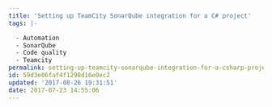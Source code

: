 ```yaml
---
title: 'Setting up TeamCity SonarQube integration for a C# project'
tags: |-

  - Automation
  - SonarQube
  - Code quality
  - Teamcity
permalink: setting-up-teamcity-sonarqube-integration-for-a-csharp-project
id: 59d3e06faf4f1298d16e0ec2
updated: '2017-08-26 19:31:51'
date: 2017-07-23 14:55:06
---
```

